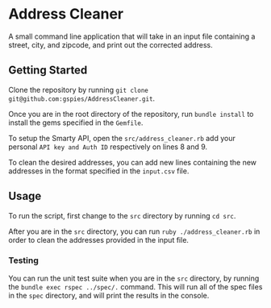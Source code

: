 # Address Cleaner

A small command line application that will take in an input file containing a street, city, and zipcode, and print out the corrected address. 

## Getting Started

Clone the repository by running `git clone git@github.com:gspies/AddressCleaner.git`.

Once you are in the root directory of the repository, run `bundle install` to install the gems specified in the `Gemfile`.

To setup the Smarty API, open the `src/address_cleaner.rb` add your personal `API key and Auth ID` respectively on lines 8 and 9.

To clean the desired addresses, you can add new lines containing the new addresses in the format specified in the `input.csv` file.

## Usage
To run the script, first change to the `src` directory by running `cd src`.

After you are in the `src` directory, you can run `ruby ./address_cleaner.rb` in order to clean the addresses provided in the input file.

### Testing
You can run the unit test suite when you are in the `src` directory, by running the `bundle exec rspec ../spec/.` command.
This will run all of the spec files in the `spec` directory, and will print the results in the console.
